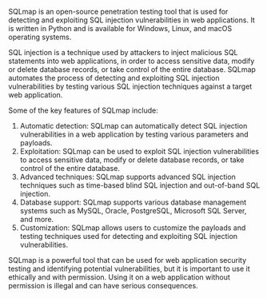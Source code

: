 SQLmap is an open-source penetration testing tool that is used for detecting and exploiting SQL injection vulnerabilities in web applications. It is written in Python and is available for Windows, Linux, and macOS operating systems.

SQL injection is a technique used by attackers to inject malicious SQL statements into web applications, in order to access sensitive data, modify or delete database records, or take control of the entire database. SQLmap automates the process of detecting and exploiting SQL injection vulnerabilities by testing various SQL injection techniques against a target web application.

Some of the key features of SQLmap include:

1. Automatic detection: SQLmap can automatically detect SQL injection vulnerabilities in a web application by testing various parameters and payloads.
2. Exploitation: SQLmap can be used to exploit SQL injection vulnerabilities to access sensitive data, modify or delete database records, or take control of the entire database.
3. Advanced techniques: SQLmap supports advanced SQL injection techniques such as time-based blind SQL injection and out-of-band SQL injection.
4. Database support: SQLmap supports various database management systems such as MySQL, Oracle, PostgreSQL, Microsoft SQL Server, and more.
5. Customization: SQLmap allows users to customize the payloads and testing techniques used for detecting and exploiting SQL injection vulnerabilities.

SQLmap is a powerful tool that can be used for web application security testing and identifying potential vulnerabilities, but it is important to use it ethically and with permission. Using it on a web application without permission is illegal and can have serious consequences.